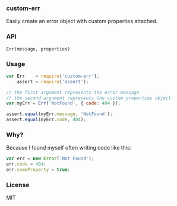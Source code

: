 ### custom-err

Easily create an error object with custom properties attached.

### API

`Err(message, properties)`

### Usage

```js
var Err    = require('custom-err'),
    assert = require('assert');

// the first argument represents the error message
// the second argument represents the custom properties object
var myErr = Err('NotFound', { code: 404 });

assert.equal(myErr.message, 'NotFound');
assert.equal(myErr.code, 404);
```

### Why?

Because I found myself often writing code like this:

```js
var err = new Error('Not Found');
err.code = 404;
err.someProperty = true;
```

### License

MIT
